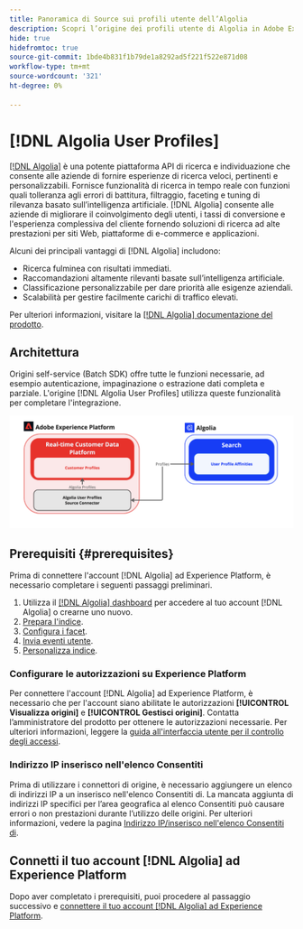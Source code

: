 ```yaml
---
title: Panoramica di Source sui profili utente dell’Algolia
description: Scopri l’origine dei profili utente di Algolia in Adobe Experience Platform
hide: true
hidefromtoc: true
source-git-commit: 1bde4b831f1b79de1a8292ad5f221f522e871d08
workflow-type: tm+mt
source-wordcount: '321'
ht-degree: 0%

---
```


# [!DNL Algolia User Profiles]

[[!DNL Algolia]](https://www.algolia.com/) è una potente piattaforma API di ricerca e individuazione che consente alle aziende di fornire esperienze di ricerca veloci, pertinenti e personalizzabili. Fornisce funzionalità di ricerca in tempo reale con funzioni quali tolleranza agli errori di battitura, filtraggio, faceting e tuning di rilevanza basato sull’intelligenza artificiale. [!DNL Algolia] consente alle aziende di migliorare il coinvolgimento degli utenti, i tassi di conversione e l&#39;esperienza complessiva del cliente fornendo soluzioni di ricerca ad alte prestazioni per siti Web, piattaforme di e-commerce e applicazioni.

Alcuni dei principali vantaggi di [!DNL Algolia] includono:

* Ricerca fulminea con risultati immediati.
* Raccomandazioni altamente rilevanti basate sull’intelligenza artificiale.
* Classificazione personalizzabile per dare priorità alle esigenze aziendali.
* Scalabilità per gestire facilmente carichi di traffico elevati.

Per ulteriori informazioni, visitare la [[!DNL Algolia] documentazione del prodotto](https://resources.algolia.com/).

## Architettura

Origini self-service (Batch SDK) offre tutte le funzioni necessarie, ad esempio autenticazione, impaginazione o estrazione dati completa e parziale. L&#39;origine [!DNL Algolia User Profiles] utilizza queste funzionalità per completare l&#39;integrazione.

![Architettura dell&#39;integrazione di Algolia e Experience Platform](../../images/tutorials/create/algolia/user-profiles/algolia-aep-user-profiles-arch.png)

## Prerequisiti {#prerequisites}

Prima di connettere l&#39;account [!DNL Algolia] ad Experience Platform, è necessario completare i seguenti passaggi preliminari.

1. Utilizza il [[!DNL Algolia] dashboard](https://dashboard.algolia.com/users/sign_up) per accedere al tuo account [!DNL Algolia] o crearne uno nuovo.
2. [Prepara l&#39;indice](https://www.algolia.com/doc/guides/sending-and-managing-data/prepare-your-data/in-depth/prepare-data-in-depth/).
3. [Configura i facet](https://www.algolia.com/doc/guides/managing-results/refine-results/faceting/).
4. [Invia eventi utente](https://www.algolia.com/doc/guides/sending-events/getting-started/).
5. [Personalizza indice](https://www.algolia.com/doc/guides/personalization/advanced-personalization/configure/setup/indices/).

### Configurare le autorizzazioni su Experience Platform

Per connettere l&#39;account [!DNL Algolia] ad Experience Platform, è necessario che per l&#39;account siano abilitate le autorizzazioni **[!UICONTROL Visualizza origini]** e **[!UICONTROL Gestisci origini]**. Contatta l’amministratore del prodotto per ottenere le autorizzazioni necessarie. Per ulteriori informazioni, leggere la [guida all&#39;interfaccia utente per il controllo degli accessi](../../../access-control/abac/ui/permissions.md).

### Indirizzo IP inserisco nell&#39;elenco Consentiti

Prima di utilizzare i connettori di origine, è necessario aggiungere un elenco di indirizzi IP a un inserisco nell&#39;elenco Consentiti di. La mancata aggiunta di indirizzi IP specifici per l’area geografica al elenco Consentiti può causare errori o non prestazioni durante l’utilizzo delle origini. Per ulteriori informazioni, vedere la pagina [Indirizzo IP/inserisco nell&#39;elenco Consentiti di](../../ip-address-allow-list.md).

## Connetti il tuo account [!DNL Algolia] ad Experience Platform

Dopo aver completato i prerequisiti, puoi procedere al passaggio successivo e [connettere il tuo account [!DNL Algolia] ad Experience Platform](../../tutorials/ui/create/data-partners/algolia-user-profiles.md).
